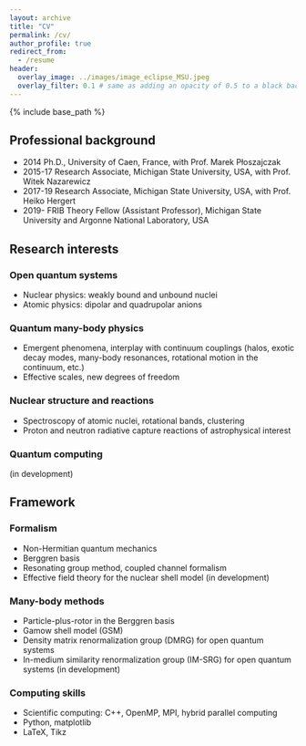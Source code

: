```yaml
---
layout: archive
title: "CV"
permalink: /cv/
author_profile: true
redirect_from:
  - /resume
header:
  overlay_image: ../images/image_eclipse_MSU.jpeg
  overlay_filter: 0.1 # same as adding an opacity of 0.5 to a black background
---
```


{% include base_path %}


## Professional background

- 2014 Ph.D., University of Caen, France, with Prof. Marek P&#322;oszajczak
- 2015-17 Research Associate, Michigan State University, USA, with Prof. Witek Nazarewicz
- 2017-19 Research Associate, Michigan State University, USA, with Prof. Heiko Hergert
- 2019- FRIB Theory Fellow (Assistant Professor), Michigan State University and Argonne National Laboratory, USA


## Research interests

### Open quantum systems

- Nuclear physics: weakly bound and unbound nuclei
- Atomic physics: dipolar and quadrupolar anions

### Quantum many-body physics

- Emergent phenomena, interplay with continuum couplings (halos, exotic decay modes, many-body resonances, rotational motion in the continuum, etc.)
- Effective scales, new degrees of freedom

### Nuclear structure and reactions

- Spectroscopy of atomic nuclei, rotational bands, clustering
- Proton and neutron radiative capture reactions of astrophysical interest

### Quantum computing
(in development)


## Framework

### Formalism

- Non-Hermitian quantum mechanics
- Berggren basis
- Resonating group method, coupled channel formalism
- Effective field theory for the nuclear shell model (in development)

### Many-body methods

- Particle-plus-rotor in the Berggren basis
- Gamow shell model (GSM)
- Density matrix renormalization group (DMRG) for open quantum systems
- In-medium similarity renormalization group (IM-SRG) for open quantum systems (in development)

### Computing skills

- Scientific computing: C++, OpenMP, MPI, hybrid parallel computing
- Python, matplotlib
- LaTeX, Tikz


